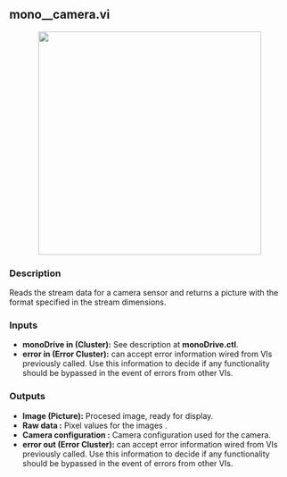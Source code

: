 ## mono__camera.vi
<p align="center">
<img src="https://github.com/monoDriveIO/client/raw/master/WikiPhotos/LV_client/sensors/mono__camerac.png" width="400"  />
</p>

### Description
Reads the stream data for a camera sensor  and returns a picture with the format specified in the stream dimensions.

### Inputs

- **monoDrive in (Cluster):** See description at **monoDrive.ctl**.
- **error in (Error Cluster):** can accept error information wired from VIs previously called. Use this information to decide if any functionality should be bypassed in the event of errors from other VIs.


### Outputs
- **Image (Picture):** Procesed image, ready for display.
- **Raw data :** Pixel values for the images .
- **Camera configuration :** Camera configuration used for the camera.
- **error out (Error Cluster):** can accept error information wired from VIs previously called. Use this information to decide if any functionality should be bypassed in the event of errors from other VIs.
